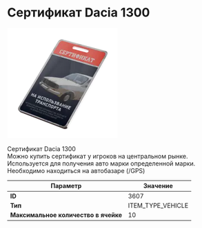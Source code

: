 # Сертификат Dacia 1300

![Item Image](../img/3607.webp?raw=true)

Сертификат Dacia 1300<br>Можно купить сертификат у игроков на центральном рынке.<br>Используется для получения авто марки определенной марки.<br>Необходимо находиться на автобазаре (/GPS)


| Параметр | Значение |
|----------|----------|
| **ID** | 3607 |
| **Тип** | ITEM_TYPE_VEHICLE |
| **Максимальное количество в ячейке** | 10 |

